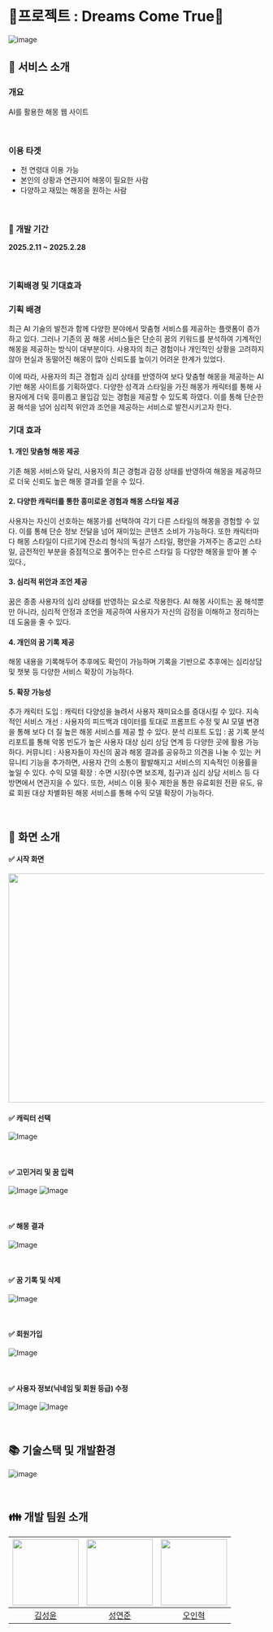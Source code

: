 </br>

# :star2:프로젝트 : Dreams Come True:star2:

![image](https://github.com/user-attachments/assets/1da2f09b-67ce-45c5-a83e-7560d68fbea3)


## :dizzy: 서비스 소개

### 개요

AI를 활용한 해몽 웹 사이트

</br>

### 이용 타겟

- 전 연령대 이용 가능
- 본인의 상황과 연관지어 해몽이 필요한 사람
- 다양하고 재밌는 해몽을 원하는 사람
  
</br>

### :calendar: 개발 기간

**2025.2.11 ~ 2025.2.28**

</br>

### 기획배경 및 기대효과

### 기획 배경

최근 AI 기술의 발전과 함께 다양한 분야에서 맞춤형 서비스를 제공하는 플랫폼이 증가하고 있다. 그러나 기존의 꿈 해몽 서비스들은 단순히 꿈의 키워드를 분석하여 기계적인 해몽을 제공하는 방식이 대부분이다.
사용자의 최근 경험이나 개인적인 상황을 고려하지 않아 현실과 동떨어진 해몽이 많아 신뢰도를 높이기 어려운 한계가 있었다.

이에 따라, 사용자의 최근 경험과 심리 상태를 반영하여 보다 맞춤형 해몽을 제공하는 AI 기반 해몽 사이트를 기획하였다. 다양한 성격과 스타일을 가진 해몽가 캐릭터를 통해
사용자에게 더욱 흥미롭고 몰입감 있는 경험을 제공할 수 있도록 하였다. 이를 통해 단순한 꿈 해석을 넘어 심리적 위안과 조언을 제공하는 서비스로 발전시키고자 한다.

### 기대 효과

#### 1. 개인 맞춤형 해몽 제공

  기존 해몽 서비스와 달리, 사용자의 최근 경험과 감정 상태를 반영하여 해몽을 제공하므로 더욱 신뢰도 높은 해몽 결과를 얻을 수 있다.

#### 2. 다양한 캐릭터를 통한 흥미로운 경험과 해몽 스타일 제공

  사용자는 자신이 선호하는 해몽가를 선택하여 각기 다른 스타일의 해몽을 경험할 수 있다. 이를 통해 단순 정보 전달을 넘어 재미있는 콘텐츠 소비가 가능하다.
  또한 캐릭터마다 해몽 스타일이 다르기에 잔소리 형식의 독설가 스타일, 평안을 가져주는 종교인 스타일, 금전적인 부분을 중점적으로 풀어주는 만수르 스타일 등 다양한 해몽을 받아 볼 수 있다., 

#### 3. 심리적 위안과 조언 제공

  꿈은 종종 사용자의 심리 상태를 반영하는 요소로 작용한다. AI 해몽 사이트는 꿈 해석뿐만 아니라, 심리적 안정과 조언을 제공하여 사용자가 자신의 감정을 이해하고 정리하는 데 도움을 줄 수 있다.

#### 4. 개인의 꿈 기록 제공

  해몽 내용을 기록해두어 추후에도 확인이 가능하며 기록을 기반으로 추후에는 심리상담 및 챗봇 등 다양한 서비스 확장이 가능하다. 

#### 5. 확장 가능성

  추가 캐릭터 도입 : 캐릭터 다양성을 늘려서 사용자 재미요소를 증대시킬 수 있다. 
  지속적인 서비스 개선 : 사용자의 피드백과 데이터를 토대로 프롬프트 수정 및 AI 모델 변경을 통해 보다 더 질 높은 해몽 서비스를 제공 할 수 있다.
  분석 리포트 도입 : 꿈 기록 분석 리포트를 통해 악몽 빈도가 높은 사용자 대상 심리 상담 연계 등 다양한 곳에 활용 가능하다.
  커뮤니티 : 사용자들이 자신의 꿈과 해몽 결과를 공유하고 의견을 나눌 수 있는 커뮤니티 기능을 추가하면, 사용자 간의 소통이 활발해지고 서비스의 지속적인 이용률을 높일 수 있다.
  수익 모델 확장 : 수면 시장(수면 보조제, 침구)과 심리 상담 서비스 등 다방면에서 연관지을 수 있다.
  또한, 서비스 이용 횟수 제한을 통한 유료회원 전환 유도, 유료 회원 대상 차별화된 해몽 서비스를 통해 수익 모델 확장이 가능하다.

</br>

## :dizzy: 화면 소개


#### ✅ 시작 화면
<img src="https://github.com/user-attachments/assets/bb56949c-0d77-4cbf-b667-c0c1a12a92fb" width="800" height="450"/>


</br>

#### ✅ 캐릭터 선택
![Image](https://github.com/user-attachments/assets/02cae9c1-8f9d-4875-aab7-bc0810b2c672)


</br>

#### ✅ 고민거리 및 꿈 입력
![Image](https://github.com/user-attachments/assets/665692b9-4755-4f02-a761-c42e9bc32a04)
![Image](https://github.com/user-attachments/assets/66ffcc07-192d-4b32-86f6-5337fc829da2)

</br>

#### ✅ 해몽 결과
![Image](https://github.com/user-attachments/assets/73d654c8-6442-4aa4-99e2-d083df8cb454)

</br>

#### ✅ 꿈 기록 및 삭제
![Image](https://github.com/user-attachments/assets/a8ebc916-ae23-4294-9b40-c1f12e5aa49d)


</br>

#### ✅ 회원가입
![Image](https://github.com/user-attachments/assets/f9dbb322-2823-4e7d-99f1-ae50ff1d3fff)

</br>

#### ✅ 사용자 정보(닉네임 및 회원 등급) 수정 
![Image](https://github.com/user-attachments/assets/e5eb9ca0-ff23-4d90-8118-3e427d35bc55)
![Image](https://github.com/user-attachments/assets/055682d1-5e6d-4370-ab2a-55f7c6713993)

</br>

## 📚 기술스택 및 개발환경
![image](https://github.com/user-attachments/assets/7bc0106a-ff6e-483d-a00c-3adb4bdf88bf)

</br>

## :family: 개발 팀원 소개

| <img src="https://avatars.githubusercontent.com/u/168426306?v=4" width="130" height="130"> | <img src ="https://avatars.githubusercontent.com/u/82080494?v=4" width="130" height="130"> | <img src ="https://avatars.githubusercontent.com/u/111099840?v=4" width="130" height="130"> |
| :---------------------------------------------------------------------------------------: | :----------------------------------------------------------------------------------------: | :-----------------------------------------------------------------------------------------: |
|                         [김성윤](https://github.com/cafephilia)                        |                          [성연준](https://github.com/tony24123)                          |                             [오인혁](https://github.com/inhyeokoh)                             |

</br>


